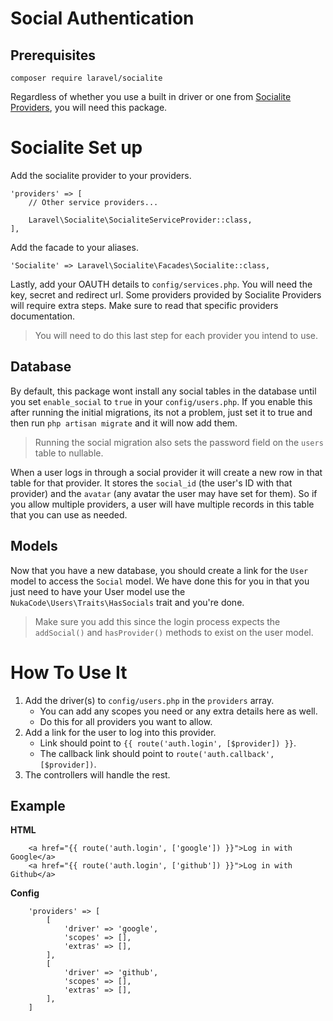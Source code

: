 # Social Authentication

## Prerequisites
`composer require laravel/socialite`

Regardless of whether you use a built in driver or one from [Socialite Providers](https://socialiteproviders.github.io/), 
you will need this package.

# Socialite Set up
Add the socialite provider to your providers.

```
'providers' => [
    // Other service providers...

    Laravel\Socialite\SocialiteServiceProvider::class,
],
```

Add the facade to your aliases.

```
'Socialite' => Laravel\Socialite\Facades\Socialite::class,
```

Lastly, add your OAUTH details to `config/services.php`.  You will need the key, secret and redirect url.  Some providers 
provided by Socialite Providers will require extra steps.  Make sure to read that specific providers documentation.

> You will need to do this last step for each provider you intend to use.

## Database
By default, this package wont install any social tables in the database until you set `enable_social` to `true` in your 
`config/users.php`.  If you enable this after running the initial migrations, its not a problem, just 
set it to true and then run `php artisan migrate` and it will now add them.

> Running the social migration also sets the password field on the `users` table to nullable.

When a user logs in through a social provider it will create a new row in that table for that provider.  It stores the 
`social_id` (the user's ID with that provider) and the `avatar` (any avatar the user may have set for them).  So if you 
allow multiple providers, a user will have multiple records in this table that you can use as needed.

## Models
Now that you have a new database, you should create a link for the `User` model to access the `Social` model.  We have 
done this for you in that you just need to have your User model use the `NukaCode\Users\Traits\HasSocials` trait and you're 
done.

> Make sure you add this since the login process expects the `addSocial()` and `hasProvider()` methods to exist on the 
user model.

# How To Use It

1. Add the driver(s) to `config/users.php` in the `providers` array.
    * You can add any scopes you need or any extra details here as well.
    * Do this for all providers you want to allow.
2. Add a link for the user to log into this provider.
    * Link should point to `{{ route('auth.login', [$provider]) }}`.
    * The callback link should point to `route('auth.callback', [$provider])`.
3. The controllers will handle the rest.

## Example
**HTML**
```
    <a href="{{ route('auth.login', ['google']) }}">Log in with Google</a>
    <a href="{{ route('auth.login', ['github']) }}">Log in with Github</a>
```

**Config**
```
    'providers' => [
        [
            'driver' => 'google',
            'scopes' => [],
            'extras' => [],
        ],
        [
            'driver' => 'github',
            'scopes' => [],
            'extras' => [],
        ],
    ]
```
